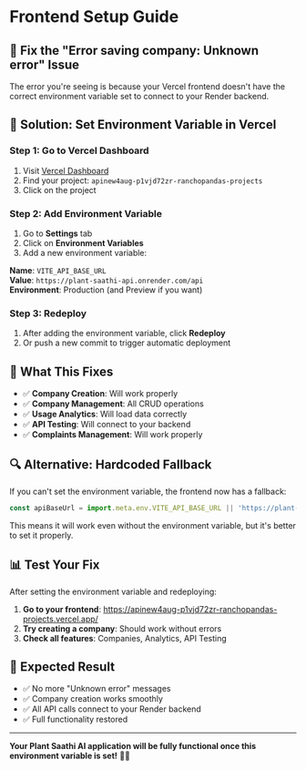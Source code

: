 # Frontend Setup Guide

## 🚀 Fix the "Error saving company: Unknown error" Issue

The error you're seeing is because your Vercel frontend doesn't have the correct environment variable set to connect to your Render backend.

## 🔧 Solution: Set Environment Variable in Vercel

### **Step 1: Go to Vercel Dashboard**
1. Visit [Vercel Dashboard](https://vercel.com/dashboard)
2. Find your project: `apinew4aug-p1vjd72zr-ranchopandas-projects`
3. Click on the project

### **Step 2: Add Environment Variable**
1. Go to **Settings** tab
2. Click on **Environment Variables**
3. Add a new environment variable:

**Name**: `VITE_API_BASE_URL`  
**Value**: `https://plant-saathi-api.onrender.com/api`  
**Environment**: Production (and Preview if you want)

### **Step 3: Redeploy**
1. After adding the environment variable, click **Redeploy**
2. Or push a new commit to trigger automatic deployment

## 🎯 What This Fixes

- ✅ **Company Creation**: Will work properly
- ✅ **Company Management**: All CRUD operations
- ✅ **Usage Analytics**: Will load data correctly
- ✅ **API Testing**: Will connect to your backend
- ✅ **Complaints Management**: Will work properly

## 🔍 Alternative: Hardcoded Fallback

If you can't set the environment variable, the frontend now has a fallback:

```javascript
const apiBaseUrl = import.meta.env.VITE_API_BASE_URL || 'https://plant-saathi-api.onrender.com/api';
```

This means it will work even without the environment variable, but it's better to set it properly.

## 📊 Test Your Fix

After setting the environment variable and redeploying:

1. **Go to your frontend**: https://apinew4aug-p1vjd72zr-ranchopandas-projects.vercel.app/
2. **Try creating a company**: Should work without errors
3. **Check all features**: Companies, Analytics, API Testing

## 🎉 Expected Result

- ✅ No more "Unknown error" messages
- ✅ Company creation works smoothly
- ✅ All API calls connect to your Render backend
- ✅ Full functionality restored

---

**Your Plant Saathi AI application will be fully functional once this environment variable is set!** 🌱✨ 